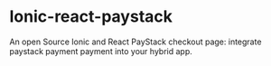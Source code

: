# Ionic-react-paystack
An open Source Ionic and React PayStack checkout page: integrate paystack payment payment into your hybrid app.
